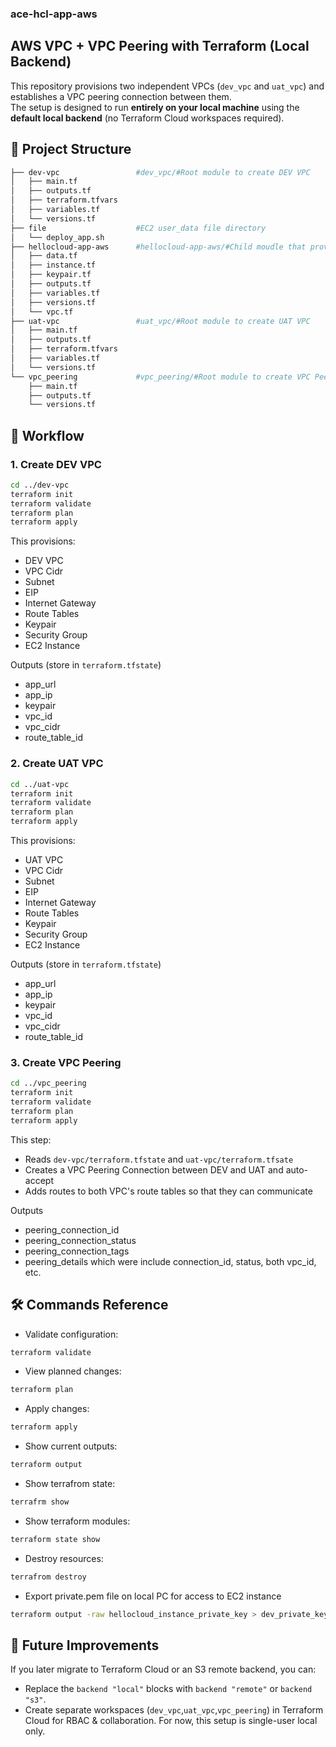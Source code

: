 ### ace-hcl-app-aws



## AWS VPC + VPC Peering with Terraform (Local Backend)
This repository provisions two independent VPCs (`dev_vpc` and `uat_vpc`) and establishes a VPC peering connection between them.  
The setup is designed to run **entirely on your local machine** using the **default local backend** (no Terraform Cloud workspaces required).

## 📂 Project Structure
```bash
├── dev-vpc                 #dev_vpc/#Root module to create DEV VPC
│   ├── main.tf
│   ├── outputs.tf
│   ├── terraform.tfvars
│   ├── variables.tf
│   └── versions.tf
├── file                    #EC2 user_data file directory 
│   └── deploy_app.sh
├── hellocloud-app-aws      #hellocloud-app-aws/#Child moudle that provisions a VPC, subnets, Keypair, SGs, EC2, etc.
│   ├── data.tf
│   ├── instance.tf
│   ├── keypair.tf
│   ├── outputs.tf
│   ├── variables.tf
│   ├── versions.tf
│   └── vpc.tf
├── uat-vpc                 #uat_vpc/#Root module to create UAT VPC
│   ├── main.tf
│   ├── outputs.tf
│   ├── terraform.tfvars
│   ├── variables.tf
│   └── versions.tf
└── vpc_peering             #vpc_peering/#Root module to create VPC Peering between DEV and UAT
    ├── main.tf
    ├── outputs.tf
    └── versions.tf
```

## 🚀 Workflow

### 1. Create DEV VPC
```bash
cd ../dev-vpc
terraform init
terraform validate
terraform plan
terraform apply
```
This provisions:
- DEV VPC
- VPC Cidr
- Subnet
- EIP
- Internet Gateway
- Route Tables
- Keypair
- Security Group
- EC2 Instance

Outputs (store in ```terraform.tfstate```)
- app_url
- app_ip
- keypair
- vpc_id
- vpc_cidr
- route_table_id

### 2. Create UAT VPC
```bash
cd ../uat-vpc
terraform init
terraform validate
terraform plan
terraform apply
```
This provisions:
- UAT VPC
- VPC Cidr
- Subnet
- EIP
- Internet Gateway
- Route Tables
- Keypair
- Security Group
- EC2 Instance

Outputs (store in ```terraform.tfstate```)
- app_url
- app_ip
- keypair
- vpc_id
- vpc_cidr
- route_table_id

### 3. Create VPC Peering
```bash
cd ../vpc_peering
terraform init
terraform validate
terraform plan
terraform apply
```
This step:
- Reads ```dev-vpc/terraform.tfstate``` and ```uat-vpc/terraform.tfsate```
- Creates a VPC Peering Connection between DEV and UAT and auto-accept
- Adds routes to both VPC's route tables so that they can communicate

Outputs
- peering_connection_id
- peering_connection_status
- peering_connection_tags
- peering_details which were include connection_id, status, both vpc_id, etc.

## 🛠 Commands Reference
- Validate configuration:
```bash
terraform validate
```
- View planned changes:
```bash
terraform plan
```
- Apply changes:
```bash
terraform apply
```
- Show current outputs:
```bash
terraform output
```
- Show terrafrom state:
```bash
terrafrm show
```
- Show terraform modules:
```bash
terraform state show
```
- Destroy resources:
```bash
terrafrom destroy
```
- Export private.pem file on local PC for access to EC2 instance
```bash
terraform output -raw hellocloud_instance_private_key > dev_private_key.pem chmod 400 dev_private_key.pem
```

## 📌 Future Improvements

If you later migrate to Terraform Cloud or an S3 remote backend, you can:
- Replace the ```backend "local"``` blocks with ```backend "remote"``` or ```backend "s3"```.
- Create separate workspaces (```dev_vpc```,```uat_vpc```,```vpc_peering```) in Terraform Cloud for RBAC & collaboration.
For now, this setup is single-user local only.